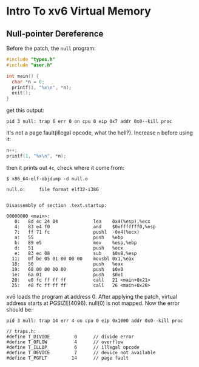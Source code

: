 # Intro To xv6 Virtual Memory

## Null-pointer Dereference

Before the patch, the `null` program:

```c
#include "types.h"
#include "user.h"

int main() {
  char *n = 0;
  printf(1, "%x\n", *n);
  exit();
}
```

get this output:

```
pid 3 null: trap 6 err 0 on cpu 0 eip 0x7 addr 0x0--kill proc
```

it's not a page fault(illegal opcode, what the hell?). Increase `n` before using it:

```c
n++;
printf(1, "%x\n", *n);
```

then it prints out `4c`, check where it come from:

```
$ x86_64-elf-objdump -d null.o

null.o:     file format elf32-i386


Disassembly of section .text.startup:

00000000 <main>:
   0:   8d 4c 24 04             lea    0x4(%esp),%ecx
   4:   83 e4 f0                and    $0xfffffff0,%esp
   7:   ff 71 fc                pushl  -0x4(%ecx)
   a:   55                      push   %ebp
   b:   89 e5                   mov    %esp,%ebp
   d:   51                      push   %ecx
   e:   83 ec 08                sub    $0x8,%esp
  11:   0f be 05 01 00 00 00    movsbl 0x1,%eax
  18:   50                      push   %eax
  19:   68 00 00 00 00          push   $0x0
  1e:   6a 01                   push   $0x1
  20:   e8 fc ff ff ff          call   21 <main+0x21>
  25:   e8 fc ff ff ff          call   26 <main+0x26>
```

xv6 loads the program at address 0. After applying the patch, virtual address starts at PGSIZE(4096). null(0) is not mapped. Now the error should be:

```
pid 3 null: trap 14 err 4 on cpu 0 eip 0x1000 addr 0x0--kill proc
```

```
// traps.h:
#define T_DIVIDE         0      // divide error
#define T_OFLOW          4      // overflow
#define T_ILLOP          6      // illegal opcode
#define T_DEVICE         7      // device not available
#define T_PGFLT         14      // page fault
```
